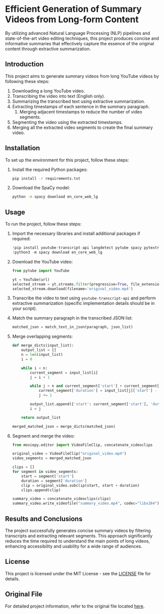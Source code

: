 # Efficient Generation of Summary Videos from Long-form Content
By utilizing advanced Natural Language Processing (NLP) pipelines and state-of-the-art video editing techniques, this project produces concise and informative summaries that effectively capture the essence of the original content through extractive summarization.


## Introduction

This project aims to generate summary videos from long YouTube videos by following these steps:
1. Downloading a long YouTube video.
2. Transcribing the video into text (English only).
3. Summarizing the transcribed text using extractive summarization.
4. Extracting timestamps of each sentence in the summary paragraph.
   1. Merging adjacent timestamps to reduce the number of video segments.
5. Segmenting the video using the extracted timestamps.
6. Merging all the extracted video segments to create the final summary video.

## Installation

To set up the environment for this project, follow these steps:

1. Install the required Python packages:

    ```bash
    pip install -r requirements.txt
    ```

2. Download the SpaCy model:

    ```bash
    python -m spacy download en_core_web_lg
    ```

## Usage

To run the project, follow these steps:

1. Import the necessary libraries and install additional packages if required:

    ```python
    !pip install youtube-transcript-api langdetect pytube spacy pytextrank
    !python3 -m spacy download en_core_web_lg
    ```

2. Download the YouTube video:

    ```python
    from pytube import YouTube

    yt = YouTube(url)
    selected_stream = yt.streams.filter(progressive=True, file_extension='mp4').order_by('resolution').first()
    selected_stream.download(filename='original_video.mp4')
    ```

3. Transcribe the video to text using `youtube-transcript-api` and perform extractive summarization (specific implementation details should be in your script).

4. Match the summary paragraph in the transcribed JSON list:

    ```python
    matched_json = match_text_in_json(paragraph, json_list)
    ```

5. Merge overlapping segments:

    ```python
    def merge_dicts(input_list):
        output_list = []
        n = len(input_list)
        i = 0

        while i < n:
            current_segment = input_list[i]
            j = i + 1

            while j < n and current_segment['start'] + current_segment['duration'] + 1 >= input_list[j]['start']:
                current_segment['duration'] = input_list[j]['start'] - current_segment['start'] + input_list[j]['duration']
                j += 1

            output_list.append({'start': current_segment['start'], 'duration': current_segment['duration']})
            i = j

        return output_list

    merged_matched_json = merge_dicts(matched_json)
    ```

6. Segment and merge the video:

    ```python
    from moviepy.editor import VideoFileClip, concatenate_videoclips

    original_video = VideoFileClip("original_video.mp4")
    video_segments = merged_matched_json

    clips = []
    for segment in video_segments:
        start = segment['start']
        duration = segment['duration']
        clip = original_video.subclip(start, start + duration)
        clips.append(clip)

    summary_video = concatenate_videoclips(clips)
    summary_video.write_videofile("summary_video.mp4", codec="libx264")
    ```

## Results and Conclusions

The project successfully generates concise summary videos by filtering transcripts and extracting relevant segments. This approach significantly reduces the time required to understand the main points of long videos, enhancing accessibility and usability for a wide range of audiences.

## License

This project is licensed under the MIT License - see the [LICENSE](LICENSE) file for details.

## Original File

For detailed project information, refer to the original file located [here](https://github.com/bojadlabalaji/Enhanced-Video-Summarization/blob/main/main_notebook.ipynb).
